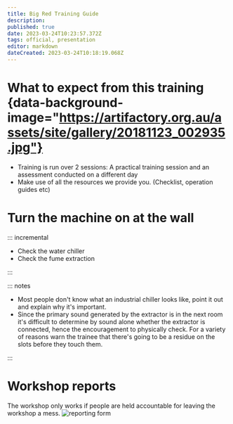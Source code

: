 ```yaml
---
title: Big Red Training Guide
description: 
published: true
date: 2023-03-24T10:23:57.372Z
tags: official, presentation
editor: markdown
dateCreated: 2023-03-24T10:18:19.068Z
---
```


# What to expect from this training {data-background-image="https://artifactory.org.au/assets/site/gallery/20181123_002935.jpg"}

* Training is run over 2 sessions: A practical training session and an assessment conducted on a different day
* Make use of all the resources we provide you. (Checklist, operation guides etc)

# Turn the machine on at the wall

::: incremental

* Check the water chiller <!-- .element: class="fragment" -->
* Check the fume extraction <!-- .element: class="fragment" -->

:::

::: notes

* Most people don't know what an industrial chiller looks like, point it out and explain why it's important.
* Since the primary sound generated by the extractor is in the next room it's difficult to determine by sound alone whether the extractor is connected, hence the encouragement to physically check. For a variety of reasons warn the trainee that there's going to be a residue on the slots before they touch them.

:::

# Workshop reports

The workshop only works if people are held accountable for leaving the workshop a mess.
![reporting form](https://perart.io/workshopreport/qr-code)